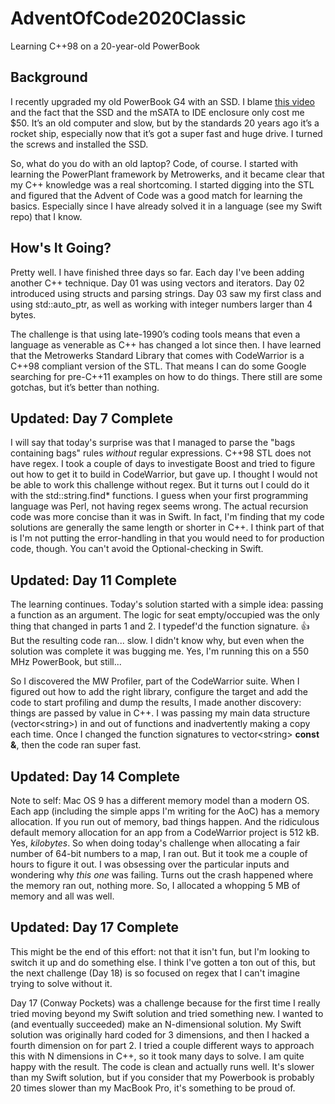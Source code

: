 # AdventOfCode2020Classic
 Learning C++98 on a 20-year-old PowerBook

## Background

I recently upgraded my old PowerBook G4 with an SSD. I blame [this video](https://youtu.be/_2jvRgRQXIE) and the fact that the SSD and the mSATA to IDE enclosure only cost me $50. It’s an old computer and slow, but by the standards 20 years ago it’s a rocket ship, especially now that it’s got a super fast and huge drive. I turned the screws and installed the SSD.

So, what do you do with an old laptop? Code, of course. I started with learning the PowerPlant framework by Metrowerks, and it became clear that my C++ knowledge was a real shortcoming. I started digging into the STL and figured that the Advent of Code was a good match for learning the basics. Especially since I have already solved it in a language (see my Swift repo) that I know.

## How's It Going?

Pretty well. I have finished three days so far. Each day I've been adding another C++ technique. Day 01 was using vectors and iterators. Day 02 introduced using structs and parsing strings. Day 03 saw my first class and using std::auto_ptr, as well as working with integer numbers larger than 4 bytes.

The challenge is that using late-1990’s coding tools means that even a language as venerable as C++ has changed a lot since then. I have learned that the Metrowerks Standard Library that comes with CodeWarrior is a C++98 compliant version of the STL. That means I can do some Google searching for pre-C++11 examples on how to do things. There still are some gotchas, but it’s better than nothing.

## Updated: Day 7 Complete

I will say that today's surprise was that I managed to parse the "bags containing bags" rules *without* regular expressions. C++98 STL does not have regex. I took a couple of days to investigate Boost and tried to figure out how to get it to build in CodeWarrior, but gave up. I thought I would not be able to work this challenge without regex. But it turns out I could do it with the std::string.find* functions. I guess when your first programming language was Perl, not having regex seems wrong. The actual recursion code was more concise than it was in Swift. In fact, I'm finding that my code solutions are generally the same length or shorter in C++. I think part of that is I'm not putting the error-handling in that you would need to for production code, though. You can't avoid the Optional-checking in Swift.

## Updated: Day 11 Complete

The learning continues. Today's solution started with a simple idea: passing a function as an argument. The logic for seat empty/occupied was the only thing that changed in parts 1 and 2. I typedef'd the function signature. 👍  But the resulting code ran... slow. I didn't know why, but even when the solution was complete it was bugging me. Yes, I'm running this on a 550 MHz PowerBook, but still... 

So I discovered the MW Profiler, part of the CodeWarrior suite. When I figured out how to add the right library, configure the target and add the code to start profiling and dump the results, I made another discovery: things are passed by value in C++. I was passing my main data structure (vector\<string\>) in and out of functions and inadvertently making a copy each time. Once I changed the function signatures to vector\<string\> **const &**, then the code ran super fast.

## Updated: Day 14 Complete

Note to self: Mac OS 9 has a different memory model than a modern OS. Each app (including the simple apps I'm writing for the AoC) has a memory allocation. If you run out of memory, bad things happen. And the ridiculous default memory allocation for an app from a CodeWarrior project is 512 kB. Yes, *kilobytes*. So when doing today's challenge when allocating a fair number of 64-bit numbers to a map, I ran out. But it took me a couple of hours to figure it out. I was obsessing over the particular inputs and wondering why *this one* was failing. Turns out the crash happened where the memory ran out, nothing more. So, I allocated a whopping 5 MB of memory and all was well.

## Updated: Day 17 Complete

This might be the end of this effort: not that it isn't fun, but I'm looking to switch it up and do something else. I think I've gotten a ton out of this, but the next challenge (Day 18) is so focused on regex that I can't imagine trying to solve without it.

Day 17 (Conway Pockets) was a challenge because for the first time I really tried moving beyond my Swift solution and tried something new. I wanted to (and eventually succeeded) make an N-dimensional solution. My Swift solution was originally hard coded for 3 dimensions, and then I hacked a fourth dimension on for part 2. I tried a couple different ways to approach this with N dimensions in C++, so it took many days to solve. I am quite happy with the result. The code is clean and actually runs well. It's slower than my Swift solution, but if you consider that my Powerbook is probably 20 times slower than my MacBook Pro, it's something to be proud of.

